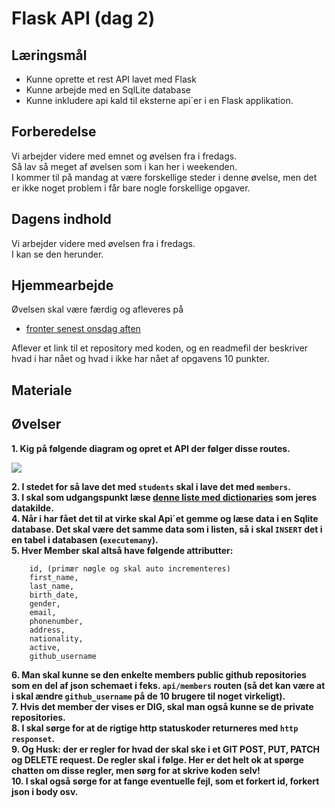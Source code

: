 # Flask API (dag 2)

## Læringsmål
* Kunne oprette et rest API lavet med Flask
* Kunne arbejde med en SqlLite database
* Kunne inkludere api kald til eksterne api´er i en Flask applikation.

## Forberedelse
Vi arbejder videre med emnet og øvelsen fra i fredags.     
Så lav så meget af øvelsen som i kan her i weekenden.     
I kommer til på mandag at være forskellige steder i denne øvelse, men det er ikke noget problem i får bare nogle forskellige opgaver.


## Dagens indhold
Vi arbejder videre med øvelsen fra i fredags.     
I kan se den herunder.  

## Hjemmearbejde

Øvelsen skal være færdig og afleveres på 
* [fronter senest onsdag aften](https://kea-fronter.itslearning.com/plans/courses/6741/plan/103824/element/1305078?BackDestination=0&BackData=%7B%22BackDestination%22%3A%220%22%7D&planner2-sb-collapsed=false)

Aflever et link til et repository med koden, og en readmefil der beskriver hvad i har nået og hvad i ikke har nået af opgavens 10 punkter.

## Materiale

## Øvelser
**1. Kig på følgende diagram og opret et API der følger disse routes.**

![](_static/img/Hvad_er_et_API.png)

**2. I stedet for så lave det med `students` skal i lave det med `members`.**     
**3. I skal som udgangspunkt læse [denne liste med dictionaries](https://github.com/ITAKEA/kode_fra_undervisning_e24/blob/master/flask1/data_dict.py) som jeres datakilde.**    
**4. Når i har fået det til at virke skal Api´et gemme og læse data i en Sqlite database. Det skal være det samme data som i listen, så i skal `INSERT` det i en tabel i databasen (`executemany`).**    
**5. Hver Member skal altså have følgende attributter:**    

``` 
    id, (primær nøgle og skal auto incrementeres) 
    first_name, 
    last_name, 
    birth_date, 
    gender, 
    email, 
    phonenumber, 
    address, 
    nationality,
    active,
    github_username
``` 

**6. Man skal kunne se den enkelte members public github repositories som en del af json schemaet i feks. `api/members` routen (så det kan være at i skal ændre `github_username` på de 10 brugere til noget virkeligt).**     
**7. Hvis det member der vises er **DIG**, skal man også kunne se de private repositories.**    
**8. I skal sørge for at de rigtige http statuskoder returneres med `http responset`.**    
**9. Og Husk: der er regler for hvad der skal ske i et GIT POST, PUT, PATCH og DELETE request. De regler skal i følge. Her er det helt ok at spørge chatten om disse regler, men sørg for at skrive koden selv!**    
**10. I skal også sørge for at fange eventuelle fejl, som et forkert id, forkert json i body osv.**    

